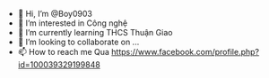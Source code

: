 - 👋 Hi, I’m @Boy0903
- 👀 I’m interested in Công nghệ 
- 🌱 I’m currently learning THCS Thuận Giao 
- 💞️ I’m looking to collaborate on ...
- 📫 How to reach me Qua https://www.facebook.com/profile.php?id=100039329199848

<!---
Boy0903/Boy0903 is a ✨ special ✨ repository because its `README.md` (this file) appears on your GitHub profile.
You can click the Preview link to take a look at your changes.
--->
